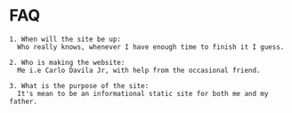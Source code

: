 # FAQ

    1. When will the site be up:
      Who really knows, whenever I have enough time to finish it I guess.

    2. Who is making the website:
      Me i.e Carlo Davila Jr, with help from the occasional friend.

    3. What is the purpose of the site:
      It's mean to be an informational static site for both me and my father.
